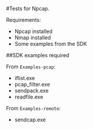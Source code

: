 #Tests for Npcap.

Requirements:

* Npcap installed
* Nmap installed
* Some examples from the SDK

##SDK examples required

From `Examples-pcap`:

* iflist.exe
* pcap_filter.exe
* sendpack.exe
* readfile.exe

From `Examples-remote`:

* sendcap.exe
